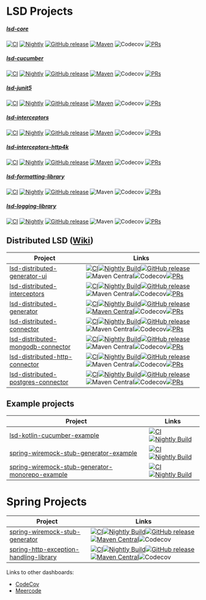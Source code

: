 # LSD Projects



##### [lsd-core](https://github.com/lsd-consulting/lsd-core)
[![CI](https://github.com/lsd-consulting/lsd-core/actions/workflows/ci.yml/badge.svg?branch=main)](https://github.com/lsd-consulting/lsd-core/actions/workflows/ci.yml)
[![Nightly](https://github.com/lsd-consulting/lsd-core/actions/workflows/nightly.yml/badge.svg?branch=main)](https://github.com/lsd-consulting/lsd-core/actions/workflows/nightly.yml)
[![GitHub release](https://img.shields.io/github/release/lsd-consulting/lsd-core)](https://github.com/lsd-consulting/lsd-core/releases)
[![Maven](https://img.shields.io/maven-central/v/io.github.lsd-consulting/lsd-core.svg)](https://search.maven.org/search?q=g:%22io.github.lsd-consulting%22%20AND%20a:%22lsd-core%22)
![Codecov](https://img.shields.io/codecov/c/github/lsd-consulting/lsd-core)
[![PRs](https://img.shields.io/github/issues-pr/lsd-consulting/lsd-core?label=PRs)](https://github.com/lsd-consulting/lsd-core/pulls)
##### [lsd-cucumber](https://github.com/lsd-consulting/lsd-cucumber)
[![CI](https://github.com/lsd-consulting/lsd-cucumber/actions/workflows/ci.yml/badge.svg)](https://github.com/lsd-consulting/lsd-cucumber/actions/workflows/ci.yml)
[![Nightly](https://github.com/lsd-consulting/lsd-cucumber/actions/workflows/nightly.yml/badge.svg?branch=main)](https://github.com/lsd-consulting/lsd-cucumber/actions/workflows/nightly.yml)
[![GitHub release](https://img.shields.io/github/release/lsd-consulting/lsd-cucumber)](https://github.com/lsd-consulting/lsd-cucumber/releases)
[![Maven](https://img.shields.io/maven-central/v/io.github.lsd-consulting/lsd-cucumber.svg)](https://search.maven.org/search?q=g:%22io.github.lsd-consulting%22%20AND%20a:%22lsd-cucumber%22)
![Codecov](https://img.shields.io/codecov/c/github/lsd-consulting/lsd-cucumber)
[![PRs](https://img.shields.io/github/issues-pr/lsd-consulting/lsd-cucumber?label=PRs)](https://github.com/lsd-consulting/lsd-cucumber/pulls)

##### [lsd-junit5](https://github.com/lsd-consulting/lsd-junit5)
[![CI](https://github.com/lsd-consulting/lsd-junit5/actions/workflows/ci.yml/badge.svg?branch=main)](https://github.com/lsd-consulting/lsd-junit5/actions/workflows/ci.yml)
[![Nightly](https://github.com/lsd-consulting/lsd-junit5/actions/workflows/nightly.yml/badge.svg?branch=main)](https://github.com/lsd-consulting/lsd-junit5/actions/workflows/nightly.yml)
[![GitHub release](https://img.shields.io/github/release/lsd-consulting/lsd-junit5)](https://github.com/lsd-consulting/lsd-junit5/releases)
[![Maven](https://img.shields.io/maven-central/v/io.github.lsd-consulting/lsd-junit5.svg)](https://search.maven.org/search?q=g:%22io.github.lsd-consulting%22%20AND%20a:%22lsd-junit5%22)
![Codecov](https://img.shields.io/codecov/c/github/lsd-consulting/lsd-junit5)
[![PRs](https://img.shields.io/github/issues-pr/lsd-consulting/lsd-junit5?label=PRs)](https://github.com/lsd-consulting/lsd-junit5/pulls)

##### [lsd-interceptors](https://github.com/lsd-consulting/lsd-interceptors)
[![CI](https://github.com/lsd-consulting/lsd-interceptors/actions/workflows/ci.yml/badge.svg?branch=master)](https://github.com/lsd-consulting/lsd-interceptors/actions/workflows/ci.yml)
[![Nightly](https://github.com/lsd-consulting/lsd-interceptors/actions/workflows/nightly.yml/badge.svg?branch=master)](https://github.com/lsd-consulting/lsd-interceptors/actions/workflows/nightly.yml)
[![GitHub release](https://img.shields.io/github/release/lsd-consulting/lsd-interceptors)](https://github.com/lsd-consulting/lsd-interceptors/releases)
[![Maven](https://img.shields.io/maven-central/v/io.github.lsd-consulting/lsd-interceptors.svg)](https://search.maven.org/search?q=g:%22io.github.lsd-consulting%22%20AND%20a:%22lsd-interceptors%22)
![Codecov](https://img.shields.io/codecov/c/github/lsd-consulting/lsd-interceptors)
[![PRs](https://img.shields.io/github/issues-pr/lsd-consulting/lsd-interceptors?label=PRs)](https://github.com/lsd-consulting/lsd-interceptors/pulls)

##### [lsd-interceptors-http4k](https://github.com/lsd-consulting/lsd-interceptors-http4k)
[![CI](https://github.com/lsd-consulting/lsd-interceptors-http4k/actions/workflows/ci.yml/badge.svg)](https://github.com/lsd-consulting/lsd-interceptors-http4k/actions/workflows/ci.yml)
[![Nightly](https://github.com/lsd-consulting/lsd-interceptors-http4k/actions/workflows/nightly.yml/badge.svg?branch=main)](https://github.com/lsd-consulting/lsd-interceptors-http4k/actions/workflows/nightly.yml)
[![GitHub release](https://img.shields.io/github/release/lsd-consulting/lsd-interceptors-http4k)](https://github.com/lsd-consulting/lsd-interceptors-http4k/releases)
[![Maven](https://img.shields.io/maven-central/v/io.github.lsd-consulting/lsd-interceptors-http4k.svg)](https://search.maven.org/search?q=g:%22io.github.lsd-consulting%22%20AND%20a:%22lsd-interceptors-http4k%22)
![Codecov](https://img.shields.io/codecov/c/github/lsd-consulting/lsd-interceptors-http4k)
[![PRs](https://img.shields.io/github/issues-pr/lsd-consulting/lsd-interceptors-http4k?label=PRs)](https://github.com/lsd-consulting/lsd-interceptors-http4k/pulls)

##### [lsd-formatting-library](https://github.com/lsd-consulting/lsd-formatting-library)
[![CI](https://github.com/lsd-consulting/lsd-formatting-library/actions/workflows/ci.yml/badge.svg?branch=main)](https://github.com/lsd-consulting/lsd-formatting-library/actions/workflows/ci.yml)
[![Nightly](https://github.com/lsd-consulting/lsd-formatting-library/actions/workflows/nightly.yml/badge.svg?branch=main)](https://github.com/lsd-consulting/lsd-formatting-library/actions/workflows/nightly.yml)
[![GitHub release](https://img.shields.io/github/release/lsd-consulting/lsd-formatting-library)](https://github.com/lsd-consulting/lsd-formatting-library/releases)
![Maven](https://img.shields.io/maven-central/v/io.github.lsd-consulting/lsd-formatting-library)
![Codecov](https://img.shields.io/codecov/c/github/lsd-consulting/lsd-formatting-library)
[![PRs](https://img.shields.io/github/issues-pr/lsd-consulting/lsd-formatting-library?label=PRs)](https://github.com/lsd-consulting/lsd-formatting-library/pulls)

##### [lsd-logging-library](https://github.com/lsd-consulting/lsd-logging-library)
[![CI](https://github.com/lsd-consulting/lsd-logging-library/actions/workflows/ci.yml/badge.svg)](https://github.com/lsd-consulting/lsd-logging-library/actions/workflows/ci.yml)
[![Nightly](https://github.com/lsd-consulting/lsd-logging-library/actions/workflows/nightly.yml/badge.svg?branch=main)](https://github.com/lsd-consulting/lsd-logging-library/actions/workflows/nightly.yml)
[![GitHub release](https://img.shields.io/github/release/lsd-consulting/lsd-logging-library)](https://github.com/lsd-consulting/lsd-logging-library/releases)
![Maven](https://img.shields.io/maven-central/v/io.github.lsd-consulting/lsd-logging-library)
![Codecov](https://img.shields.io/codecov/c/github/lsd-consulting/lsd-logging-library)
[![PRs](https://img.shields.io/github/issues-pr/lsd-consulting/lsd-formatting-library?label=PRs)](https://github.com/lsd-consulting/lsd-formatting-library/pulls)                                                                                                                                 

## Distributed LSD ([Wiki](https://github.com/lsd-consulting/.github/wiki/distributed-lsd))

| Project                                                                                                    | Links                                                                                                                                                                                                                                                                                                                                                                                                                                                                                                                                                                                                                                                                                                                                                                                                                                                                                                                                                                                                                                                                                                                                        |
|------------------------------------------------------------------------------------------------------------|----------------------------------------------------------------------------------------------------------------------------------------------------------------------------------------------------------------------------------------------------------------------------------------------------------------------------------------------------------------------------------------------------------------------------------------------------------------------------------------------------------------------------------------------------------------------------------------------------------------------------------------------------------------------------------------------------------------------------------------------------------------------------------------------------------------------------------------------------------------------------------------------------------------------------------------------------------------------------------------------------------------------------------------------------------------------------------------------------------------------------------------------|
| [lsd-distributed-generator-ui](https://github.com/lsd-consulting/lsd-distributed-generator-ui)             | [![CI](https://github.com/lsd-consulting/lsd-distributed-generator-ui/actions/workflows/ci.yml/badge.svg?branch=main)](https://github.com/lsd-consulting/lsd-distributed-generator-ui/actions/workflows/ci.yml)[![Nightly Build](https://github.com/lsd-consulting/lsd-distributed-generator-ui/actions/workflows/nightly.yml/badge.svg)](https://github.com/lsd-consulting/lsd-distributed-generator-ui/actions/workflows/nightly.yml)[![GitHub release](https://img.shields.io/github/release/lsd-consulting/lsd-distributed-generator-ui)](https://github.com/lsd-consulting/lsd-distributed-generator-ui/releases)![Maven Central](https://img.shields.io/maven-central/v/io.github.lsd-consulting/lsd-distributed-generator-ui-api)![Codecov](https://img.shields.io/codecov/c/github/lsd-consulting/lsd-distributed-generator-ui)[![PRs](https://img.shields.io/github/issues-pr/lsd-consulting/lsd-distributed-generator-ui?label=PRs)](https://github.com/lsd-consulting/lsd-distributed-generator-ui/pulls)                                                                                                                         |
| [lsd-distributed-interceptors](https://github.com/lsd-consulting/lsd-distributed-interceptors)             | [![CI](https://github.com/lsd-consulting/lsd-distributed-interceptors/actions/workflows/ci.yml/badge.svg?branch=master)](https://github.com/lsd-consulting/lsd-distributed-interceptors/actions/workflows/ci.yml)[![Nightly Build](https://github.com/lsd-consulting/lsd-distributed-interceptors/actions/workflows/nightly.yml/badge.svg)](https://github.com/lsd-consulting/lsd-distributed-interceptors/actions/workflows/nightly.yml)[![GitHub release](https://img.shields.io/github/release/lsd-consulting/lsd-distributed-interceptors)](https://github.com/lsd-consulting/lsd-distributed-interceptors/releases)![Maven Central](https://img.shields.io/maven-central/v/io.github.lsd-consulting/lsd-distributed-interceptors-core)![Codecov](https://img.shields.io/codecov/c/github/lsd-consulting/lsd-distributed-interceptors)[![PRs](https://img.shields.io/github/issues-pr/lsd-consulting/lsd-distributed-interceptors?label=PRs)](https://github.com/lsd-consulting/lsd-distributed-interceptors/pulls)                                                                                                                      |
| [lsd-distributed-generator](https://github.com/lsd-consulting/lsd-distributed-generator)                   | [![CI](https://github.com/lsd-consulting/lsd-distributed-generator/actions/workflows/ci.yml/badge.svg?branch=main)](https://github.com/lsd-consulting/lsd-distributed-generator/actions/workflows/ci.yml)[![Nightly Build](https://github.com/lsd-consulting/lsd-distributed-generator/actions/workflows/nightly.yml/badge.svg)](https://github.com/lsd-consulting/lsd-distributed-generator/actions/workflows/nightly.yml)[![GitHub release](https://img.shields.io/github/release/lsd-consulting/lsd-distributed-generator)](https://github.com/lsd-consulting/lsd-distributed-generator/releases)[![Maven Central](https://maven-badges.herokuapp.com/maven-central/io.github.lsd-consulting/lsd-distributed-generator/badge.svg?style=flat&gav=true&color=blue)](https://maven-badges.herokuapp.com/maven-central/io.github.lsd-consulting/lsd-distributed-generator)![Codecov](https://img.shields.io/codecov/c/github/lsd-consulting/lsd-distributed-generator)[![PRs](https://img.shields.io/github/issues-pr/lsd-consulting/lsd-distributed-generator?label=PRs)](https://github.com/lsd-consulting/lsd-distributed-generator/pulls) |
| [lsd-distributed-connector](https://github.com/lsd-consulting/lsd-distributed-connector)                   | [![CI](https://github.com/lsd-consulting/lsd-distributed-connector/actions/workflows/ci.yml/badge.svg?branch=main)](https://github.com/lsd-consulting/lsd-distributed-connector/actions/workflows/ci.yml)[![Nightly Build](https://github.com/lsd-consulting/lsd-distributed-connector/actions/workflows/nightly.yml/badge.svg)](https://github.com/lsd-consulting/lsd-distributed-connector/actions/workflows/nightly.yml)[![GitHub release](https://img.shields.io/github/release/lsd-consulting/lsd-distributed-connector)](https://github.com/lsd-consulting/lsd-distributed-connector/releases)![Maven Central](https://img.shields.io/maven-central/v/io.github.lsd-consulting/lsd-distributed-connector)![Codecov](https://img.shields.io/codecov/c/github/lsd-consulting/lsd-distributed-connector)[![PRs](https://img.shields.io/github/issues-pr/lsd-consulting/lsd-distributed-connector?label=PRs)](https://github.com/lsd-consulting/lsd-distributed-connector/pulls)                                                                                                                                                                       |
| [lsd-distributed-mongodb-connector](https://github.com/lsd-consulting/lsd-distributed-mongodb-connector)   | [![CI](https://github.com/lsd-consulting/lsd-distributed-mongodb-connector/actions/workflows/ci.yml/badge.svg?branch=main)](https://github.com/lsd-consulting/lsd-distributed-mongodb-connector/actions/workflows/ci.yml)[![Nightly Build](https://github.com/lsd-consulting/lsd-distributed-mongodb-connector/actions/workflows/nightly.yml/badge.svg)](https://github.com/lsd-consulting/lsd-distributed-mongodb-connector/actions/workflows/nightly.yml)[![GitHub release](https://img.shields.io/github/release/lsd-consulting/lsd-distributed-mongodb-connector)](https://github.com/lsd-consulting/lsd-distributed-mongodb-connector/releases)![Maven Central](https://img.shields.io/maven-central/v/io.github.lsd-consulting/lsd-distributed-mongodb-connector)![Codecov](https://img.shields.io/codecov/c/github/lsd-consulting/lsd-distributed-mongodb-connector)[![PRs](https://img.shields.io/github/issues-pr/lsd-consulting/lsd-distributed-mongodb-connector?label=PRs)](https://github.com/lsd-consulting/lsd-distributed-mongodb-connector/pulls)                                                                                       |
| [lsd-distributed-http-connector](https://github.com/lsd-consulting/lsd-distributed-http-connector)         | [![CI](https://github.com/lsd-consulting/lsd-distributed-http-connector/actions/workflows/ci.yml/badge.svg?branch=main)](https://github.com/lsd-consulting/lsd-distributed-http-connector/actions/workflows/ci.yml)[![Nightly Build](https://github.com/lsd-consulting/lsd-distributed-http-connector/actions/workflows/nightly.yml/badge.svg)](https://github.com/lsd-consulting/lsd-distributed-http-connector/actions/workflows/nightly.yml)[![GitHub release](https://img.shields.io/github/release/lsd-consulting/lsd-distributed-http-connector)](https://github.com/lsd-consulting/lsd-distributed-http-connector/releases)![Maven Central](https://img.shields.io/maven-central/v/io.github.lsd-consulting/lsd-distributed-http-connector)![Codecov](https://img.shields.io/codecov/c/github/lsd-consulting/lsd-distributed-http-connector)[![PRs](https://img.shields.io/github/issues-pr/lsd-consulting/lsd-distributed-http-connector?label=PRs)](https://github.com/lsd-consulting/lsd-distributed-http-connector/pulls)                                                                                                                     |
| [lsd-distributed-postgres-connector](https://github.com/lsd-consulting/lsd-distributed-postgres-connector) | [![CI](https://github.com/lsd-consulting/lsd-distributed-postgres-connector/actions/workflows/ci.yml/badge.svg?branch=main)](https://github.com/lsd-consulting/lsd-distributed-postgres-connector/actions/workflows/ci.yml)[![Nightly Build](https://github.com/lsd-consulting/lsd-distributed-postgres-connector/actions/workflows/nightly.yml/badge.svg)](https://github.com/lsd-consulting/lsd-distributed-postgres-connector/actions/workflows/nightly.yml)[![GitHub release](https://img.shields.io/github/release/lsd-consulting/lsd-distributed-postgres-connector)](https://github.com/lsd-consulting/lsd-distributed-postgres-connector/releases)![Maven Central](https://img.shields.io/maven-central/v/io.github.lsd-consulting/lsd-distributed-postgres-connector)![Codecov](https://img.shields.io/codecov/c/github/lsd-consulting/lsd-distributed-postgres-connector)[![PRs](https://img.shields.io/github/issues-pr/lsd-consulting/lsd-distributed-postgres-connector?label=PRs)](https://github.com/lsd-consulting/lsd-distributed-postgres-connector/pulls)                                                                             |

## Example projects

| Project                                                                                                                              | Links                                                                                                                                                                                                                                                                                                                                                                                                                                                                                                   |
|--------------------------------------------------------------------------------------------------------------------------------------|---------------------------------------------------------------------------------------------------------------------------------------------------------------------------------------------------------------------------------------------------------------------------------------------------------------------------------------------------------------------------------------------------------------------------------------------------------------------------------------------------------|
| [lsd-kotlin-cucumber-example](https://github.com/lsd-consulting/lsd-kotlin-cucumber-example)                                         | [![CI](https://github.com/lsd-consulting/lsd-kotlin-cucumber-example/actions/workflows/ci.yml/badge.svg)](https://github.com/lsd-consulting/lsd-kotlin-cucumber-example/actions/workflows/ci.yml)[![Nightly Build](https://github.com/lsd-consulting/lsd-kotlin-cucumber-example/actions/workflows/nightly.yml/badge.svg)](https://github.com/lsd-consulting/lsd-kotlin-cucumber-example/actions/workflows/nightly.yml)                                                                                 |
| [spring-wiremock-stub-generator-example](https://github.com/lsd-consulting/spring-wiremock-stub-generator-example)                   | [![CI](https://github.com/lsd-consulting/spring-wiremock-stub-generator-example/actions/workflows/ci.yml/badge.svg)](https://github.com/lsd-consulting/spring-wiremock-stub-generator-example/actions/workflows/ci.yml)[![Nightly Build](https://github.com/lsd-consulting/spring-wiremock-stub-generator-example/actions/workflows/nightly.yml/badge.svg)](https://github.com/lsd-consulting/spring-wiremock-stub-generator-example/actions/workflows/nightly.yml)                                     |
| [spring-wiremock-stub-generator-monorepo-example](https://github.com/lsd-consulting/spring-wiremock-stub-generator-monorepo-example) | [![CI](https://github.com/lsd-consulting/spring-wiremock-stub-generator-monorepo-example/actions/workflows/ci.yml/badge.svg)](https://github.com/lsd-consulting/spring-wiremock-stub-generator-monorepo-example/actions/workflows/ci.yml)[![Nightly Build](https://github.com/lsd-consulting/spring-wiremock-stub-generator-monorepo-example/actions/workflows/nightly.yml/badge.svg)](https://github.com/lsd-consulting/spring-wiremock-stub-generator-monorepo-example/actions/workflows/nightly.yml) |

# Spring Projects

| Project                                                                                                            | Links                                                                                                                                                                                                                                                                                                                                                                                                                                                                                                                                                                                                                                                                                                                                                                                                                                                                                                                                                                                                                                                                  |
|--------------------------------------------------------------------------------------------------------------------|------------------------------------------------------------------------------------------------------------------------------------------------------------------------------------------------------------------------------------------------------------------------------------------------------------------------------------------------------------------------------------------------------------------------------------------------------------------------------------------------------------------------------------------------------------------------------------------------------------------------------------------------------------------------------------------------------------------------------------------------------------------------------------------------------------------------------------------------------------------------------------------------------------------------------------------------------------------------------------------------------------------------------------------------------------------------|
| [spring-wiremock-stub-generator](https://github.com/lsd-consulting/spring-wiremock-stub-generator)                 | [![CI](https://github.com/lsd-consulting/spring-wiremock-stub-generator/actions/workflows/ci.yml/badge.svg)](https://github.com/lsd-consulting/spring-wiremock-stub-generator/actions/workflows/ci.yml)[![Nightly Build](https://github.com/lsd-consulting/spring-wiremock-stub-generator/actions/workflows/nightly.yml/badge.svg)](https://github.com/lsd-consulting/spring-wiremock-stub-generator/actions/workflows/nightly.yml)[![GitHub release](https://img.shields.io/github/release/lsd-consulting/spring-wiremock-stub-generator)](https://github.com/lsd-consulting/spring-wiremock-stub-generator/releases)[![Maven Central](https://img.shields.io/maven-central/v/io.github.lsd-consulting/spring-wiremock-stub-generator.svg?label=Maven%20Central)](https://search.maven.org/search?q=g:%22io.github.lsd-consulting%22%20AND%20a:%22spring-wiremock-stub-generator%22)![Codecov](https://img.shields.io/codecov/c/github/lsd-consulting/spring-wiremock-stub-generator)                                                                                 |
| [spring-http-exception-handling-library](https://github.com/lsd-consulting/spring-http-exception-handling-library) | [![CI](https://github.com/lsd-consulting/spring-http-exception-handling-library/actions/workflows/ci.yml/badge.svg)](https://github.com/lsd-consulting/spring-http-exception-handling-library/actions/workflows/ci.yml)[![Nightly Build](https://github.com/lsd-consulting/spring-http-exception-handling-library/actions/workflows/nightly.yml/badge.svg)](https://github.com/lsd-consulting/spring-http-exception-handling-library/actions/workflows/nightly.yml)[![GitHub release](https://img.shields.io/github/release/lsd-consulting/spring-http-exception-handling-library)](https://github.com/lsd-consulting/spring-http-exception-handling-library/releases)[![Maven Central](https://img.shields.io/maven-central/v/io.github.lsd-consulting/spring-http-exception-handling-library-api.svg?label=Maven%20Central)](https://search.maven.org/search?q=g:%22io.github.lsd-consulting%22%20AND%20a:%22spring-http-exception-handling-library-api%22)![Codecov](https://img.shields.io/codecov/c/github/lsd-consulting/spring-http-exception-handling-library) |


Links to other dashboards:

* [CodeCov](https://app.codecov.io/gh/lsd-consulting)
* [Meercode](https://meercode.io/monitor)
